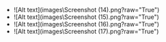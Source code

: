 - ![Alt text](images\Screenshot (14).png?raw="True")
- ![Alt text](images\Screenshot (15).png?raw="True")
- ![Alt text](images\Screenshot (16).png?raw="True")
- ![Alt text](images\Screenshot (17).png?raw="True")
